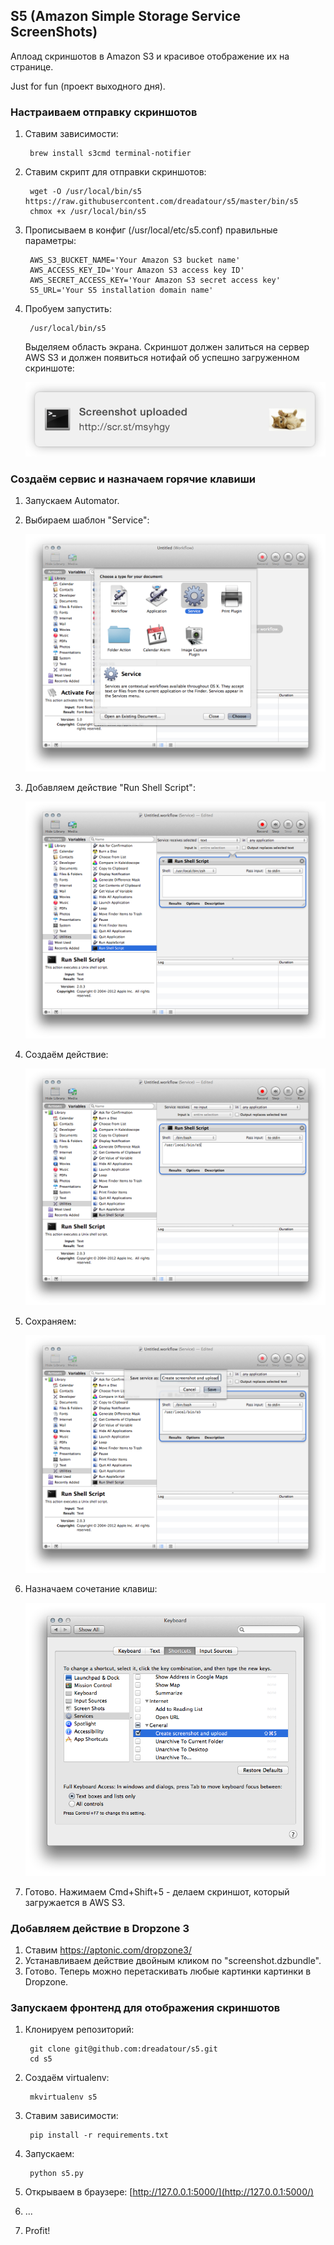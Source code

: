 ## S5 (Amazon Simple Storage Service ScreenShots)

Аплоад скриншотов в Amazon S3 и красивое отображение их на странице.

Just for fun (проект выходного дня).


### Настраиваем отправку скриншотов

1. Ставим зависимости:

		brew install s3cmd terminal-notifier

2. Ставим скрипт для отправки скриншотов:

		wget -O /usr/local/bin/s5 https://raw.githubusercontent.com/dreadatour/s5/master/bin/s5
		chmox +x /usr/local/bin/s5

3. Прописываем в конфиг (/usr/local/etc/s5.conf) правильные параметры:

		AWS_S3_BUCKET_NAME='Your Amazon S3 bucket name'
		AWS_ACCESS_KEY_ID='Your Amazon S3 access key ID'
		AWS_SECRET_ACCESS_KEY='Your Amazon S3 secret access key'
		S5_URL='Your S5 installation domain name'

4. Пробуем запустить:

		/usr/local/bin/s5

	Выделяем область экрана. Скриншот должен залиться на сервер AWS S3 и должен появиться нотифай об успешно загруженном скриншоте:

	![Notify](https://raw.githubusercontent.com/dreadatour/s5/master/screenshots/notify.png)


### Создаём сервис и назначаем горячие клавиши

1. Запускаем Automator.

2. Выбираем шаблон "Service":

	![Template](https://raw.githubusercontent.com/dreadatour/s5/master/screenshots/choose-template.png)

3. Добавляем действие "Run Shell Script":

	![Add action](https://raw.githubusercontent.com/dreadatour/s5/master/screenshots/add-action.png)

4. Создаём действие:

	![Create action](https://raw.githubusercontent.com/dreadatour/s5/master/screenshots/create-action.png)

5. Сохраняем:

	![Save action](https://raw.githubusercontent.com/dreadatour/s5/master/screenshots/save-action.png)

6. Назначаем сочетание клавиш:

	![Shortcut](https://raw.githubusercontent.com/dreadatour/s5/master/screenshots/set-shortcut.png)

7. Готово. Нажимаем Cmd+Shift+5 - делаем скриншот, который загружается в AWS S3.


### Добавляем действие в Dropzone 3

1. Ставим https://aptonic.com/dropzone3/
2. Устанавливаем действие двойным кликом по "screenshot.dzbundle".
3. Готово. Теперь можно перетаскивать любые картинки картинки в Dropzone.


### Запускаем фронтенд для отображения скриншотов

1. Клонируем репозиторий:

		git clone git@github.com:dreadatour/s5.git
        cd s5

2. Создаём virtualenv:

        mkvirtualenv s5

3. Ставим зависимости:

        pip install -r requirements.txt

4. Запускаем:

        python s5.py

5. Открываем в браузере: [http://127.0.0.1:5000/](http://127.0.0.1:5000/)
6. ...
7. Profit!
